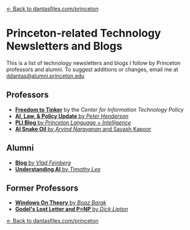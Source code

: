 [← Back to dantasfiles.com/princeton](https://dantasfiles.com/princeton)

# Princeton-related Technology Newsletters and Blogs

This is a list of technology newsletters and blogs I follow by Princeton professors and alumni. To suggest additions or changes, email me at [ddantas@alumni.princeton.edu](mailto:ddantas@alumni.princeton.edu)

## Professors
* [**Freedom to Tinker**](https://freedom-to-tinker.com/) by the *Center for Information Technology Policy*
* [**AI, Law, & Policy Update** by *Peter Henderson*](https://www.ailawpolicy.com/)
* [**PLI Blog** by *Princeton Language + Intelligence*](https://pli.princeton.edu/blog)
* [**AI Snake Oil** by *Arvind Narayanan* and Sayash Kapoor](https://www.aisnakeoil.com/)

## Alumni
* [**Blog** by *Vlad Feinberg*](https://vladfeinberg.com/)
* [**Understanding AI** by *Timothy Lee*](https://www.understandingai.org/)

## Former Professors
* [**Windows On Theory** by *Boaz Barak*](https://windowsontheory.org/)
* [**Godel's Lost Letter and P=NP** by *Dick Lipton*](https://rjlipton.com/)

[← Back to dantasfiles.com/princeton](https://dantasfiles.com/princeton)
